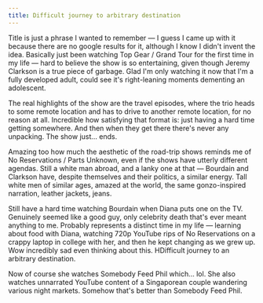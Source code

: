 ```yaml
---
title: Difficult journey to arbitrary destination
---
```


Title is just a phrase I wanted to remember — I guess I came up with it because there are no google results for it, although I know I didn't invent the idea. Basically just been watching Top Gear / Grand Tour for the first time in my life — hard to believe the show is so entertaining, given though Jeremy Clarkson is a true piece of garbage. Glad I'm only watching it now that I'm a fully developed adult, could see it's right-leaning moments dementing an adolescent.

The real highlights of the show are the travel episodes, where the trio heads to some remote location and has to drive to another remote location, for no reason at all. Incredible how satisfying that format is: just having a hard time getting somewhere. And then when they get there there's never any unpacking. The show just... ends.

Amazing too how much the aesthetic of the road-trip shows reminds me of No Reservations / Parts Unknown, even if the shows have utterly different agendas. Still a white man abroad, and a lanky one at that — Bourdain and Clarkson have, despite themselves and their politics, a similar energy. Tall white men of similar ages, amazed at the world, the same gonzo-inspired narration, leather jackets, jeans.

Still have a hard time watching Bourdain when Diana puts one on the TV. Genuinely seemed like a good guy, only celebrity death that's ever meant anything to me. Probably represents a distinct time in my life — learning about food with Diana, watching 720p YouTube rips of No Reservations on a crappy laptop in college with her, and then he kept changing as we grew up. Wow incredibly sad even thinking about this. HDifficult journey to an arbitrary destination.

Now of course she watches Somebody Feed Phil which... lol. She also watches unnarrated YouTube content of a Singaporean couple wandering various night markets. Somehow that's better than Somebody Feed Phil.